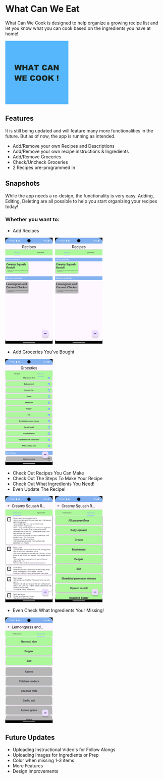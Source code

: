 # What Can We Eat
What Can We Cook is designed to help organize a growing recipe list and let you know what you can cook based on the ingredients you have at home!

<img src="./screenshots/whatcanwecookpicture.png" style="width: 200px"/>

## Features
It is still being updated and will feature many more functionalities in the future. But as of now, the app is running as intended.
- Add/Remove your own Recipes and Descriptions
- Add/Remove your own recipe instructions & Ingredients
- Add/Remove Groceries
- Check/Uncheck Groceries
- 2 Recipes pre-programmed in

 ## Snapshots
 While the app needs a re-design, the functionality is very easy. Adding, Editing, Deleting are all possible to help you start organizing your recipes today!

 ### Whether you want to: 
 - Add Recipes

 <img src="./screenshots/Screenshot_Phone_1.png" style="width: 150px"/>&nbsp;&nbsp;<img src="./screenshots/Screenshot_Phone_1.png" style="width: 150px"/>

- Add Groceries You've Bought

 <img src="./screenshots/Screenshot_Phone_3.png" style="width: 150px"/>


- Check Out Recipes You Can Make
- Check Out The Steps To Make Your Recipe
- Check Out What Ingredients You Need!
- Even Update The Recipe!

<img src="./screenshots/Screenshot_Phone_4.png" style="width: 150px"/>&nbsp;&nbsp;<img src="./screenshots/Screenshot_Phone_5.png" style="width: 150px"/>

- Even Check What Ingredients Your Missing!

<img src="./screenshots/Screenshot_Phone_6.png" style="width: 150px"/>


## Future Updates
- Uploading Instructional Video's for Follow Alongs
- Uploading Images for Ingredients or Prep
- Color when missing 1-3 items
- More Features
- Design Improvements


